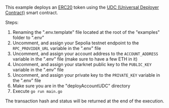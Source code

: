 This example deploys an [ERC20](https://docs.openzeppelin.com/contracts-cairo/0.8.1/erc20) token using the [UDC (Universal Deployer Contract)](https://docs.starknet.io/architecture-and-concepts/accounts/universal-deployer/) smart contract.

Steps:
1. Renaming the ".env.template" file located at the root of the "examples" folder to ".env"
1. Uncomment, and assign your Sepolia testnet endpoint to the `RPC_PROVIDER_URL` variable in the ".env" file
1. Uncomment, and assign your account address to the `ACCOUNT_ADDRESS` variable in the ".env" file (make sure to have a few ETH in it)
1. Uncomment, and assign your starknet public key to the `PUBLIC_KEY` variable in the ".env" file
1. Uncomment, and assign your private key to the `PRIVATE_KEY` variable in the ".env" file
1. Make sure you are in the "deployAccountUDC" directory
1. Execute `go run main.go`

The transaction hash and status will be returned at the end of the execution.
